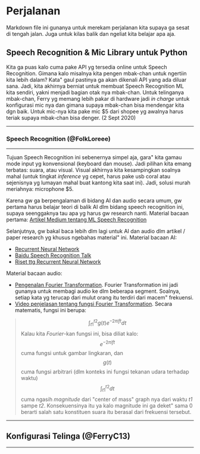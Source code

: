 
# Perjalanan

Markdown file ini gunanya untuk merekam perjalanan kita supaya ga sesat di tengah jalan. Juga untuk kilas balik dan ngeliat kita belajar apa aja.

## Speech Recognition & Mic Library untuk Python 
Kita ga puas kalo cuma pake API yg tersedia online untuk Speech Recognition. Gimana kalo misalnya kita pengen mbak-chan untuk ngertiin kita lebih dalam? Kata" gaul pastinya ga akan dikenali API yang ada diluar sana. Jadi, kita akhirnya berniat untuk membuat Speech Recognition ML kita sendiri, yakni menjadi bagian otak nya mbak-chan.
Untuk telinganya mbak-chan, Ferry yg memang lebih pakar di hardware jadi *in charge* untuk konfigurasi mic nya dan gimana supaya mbak-chan bisa mendengar kita dgn baik. Untuk mic-nya kita pake mic $5 dari shopee yg awalnya harus teriak supaya mbak-chan bisa denger. (2 Sept 2020)
<hr>

### Speech Recognition (@FolkLoreee)

<hr>

Tujuan Speech Recognition ini sebenernya simpel aja, gara" kita gamau mode input yg konvensional (keyboard dan mouse). Jadi pilihan kita emang terbatas: suara, atau visual. Visual akhirnya kita kesampingkan soalnya mahal (untuk tingkat *inference* yg cepet, harus pake usb coral atau sejenisnya yg lumayan mahal buat kantong kita saat ini). Jadi, solusi murah meriahnya: microphone $5. 

Karena gw ga berpengalaman di bidang AI dan audio secara umum, gw pertama harus belajar teori di balik AI dlm bidang speech recognition ini, supaya seenggaknya tau apa yg harus gw research nanti.
Material bacaan pertama: [Artikel Medium tentang ML Speech Recognition](https://medium.com/@ageitgey/machine-learning-is-fun-part-6-how-to-do-speech-recognition-with-deep-learning-28293c162f7a)

Selanjutnya, gw bakal baca lebih dlm lagi untuk AI dan audio dlm artikel / paper research yg khusus ngebahas material" ini.
Material bacaan AI:
* [Recurrent Neural Network](https://medium.com/@ageitgey/machine-learning-is-fun-part-2-a26a10b68df3)
* [Baidu Speech Recognition Talk](https://www.youtube.com/watch?v=9dXiAecyJrY&feature=youtu.be&t=13874)
* [Riset ttg Recurrent Neural Network](http://www.cs.toronto.edu/~graves/icml_2006.pdf)

Material bacaan audio:
* [Pengenalan Fourier Transformation](https://en.wikipedia.org/wiki/Fourier_transform). Fourier Transformation ini jadi gunanya untuk membagi audio ke dlm beberapa segment. Soalnya, setiap kata yg terucap dari mulut orang itu terdiri dari macem" frekuensi.
* [Video penjelasan tentang fungsi Fourier Transformation](https://www.youtube.com/watch?v=spUNpyF58BY). Secara matematis, fungsi ini berupa:  
> $$\int_{t1}^{t2} g(t)e^{-2\pi ift}dt $$ 
Kalau kita *Fourier*-kan fungsi ini, bisa diliat kalo:
> $$e^{-2\pi ift}$$
cuma fungsi untuk gambar lingkaran, dan
> $$g(t)$$
cuma fungsi arbitrari (dlm konteks ini fungsi tekanan udara terhadap waktu)
> $$\int_{t1}^{t2} dt $$
cuma ngasih *magnitude* dari "center of mass" graph nya dari waktu *t1* sampe *t2*. Konsekuensinya itu ya kalo magnitude ini ga deket" sama 0 berarti salah satu konstituen suara itu berasal dari frekuensi tersebut.

<hr>

## Konfigurasi Telinga (@FerryC13)

<hr>